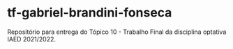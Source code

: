 # tf-gabriel-brandini-fonseca
Repositório para entrega do Tópico 10 - Trabalho Final da disciplina optativa IAED 2021/2022.
